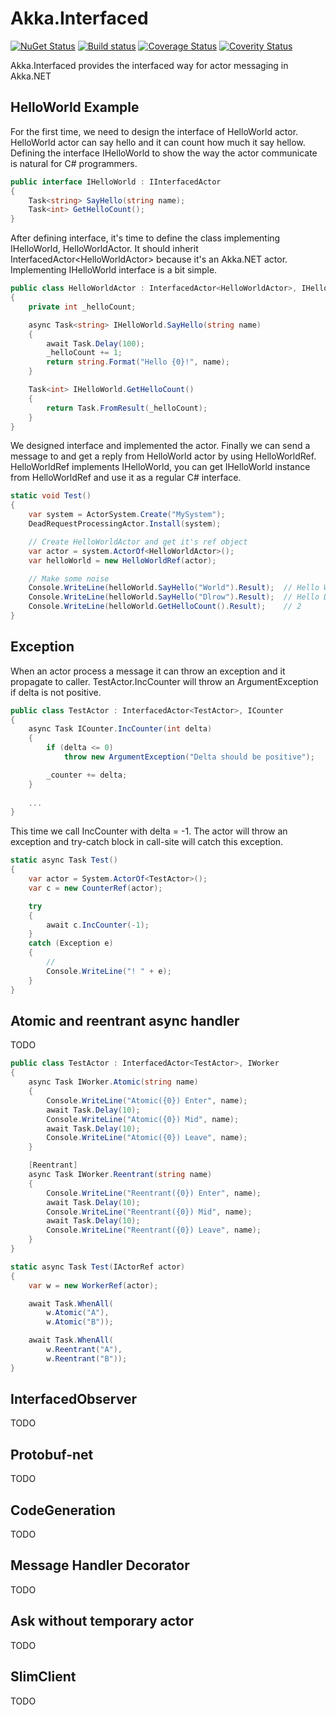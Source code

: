 # Akka.Interfaced

[![NuGet Status](http://img.shields.io/nuget/v/Akka.Interfaced.svg?style=flat)](https://www.nuget.org/packages/Akka.Interfaced/)
[![Build status](https://ci.appveyor.com/api/projects/status/ttuin5f31sj341n3?svg=true)](https://ci.appveyor.com/project/veblush/akka-interfaced)
[![Coverage Status](https://coveralls.io/repos/github/SaladLab/Akka.Interfaced/badge.svg?branch=master)](https://coveralls.io/github/SaladLab/Akka.Interfaced?branch=master)
[![Coverity Status](https://scan.coverity.com/projects/8460/badge.svg?flat=1)](https://scan.coverity.com/projects/saladlab-akka-interfaced)

Akka.Interfaced provides the interfaced way for actor messaging in Akka.NET

## HelloWorld Example

For the first time, we need to design the interface of HelloWorld actor.
HelloWorld actor can say hello and it can count how much it say hellow.
Defining the interface IHelloWorld to show the way the actor communicate is natural for C# programmers.

```csharp
public interface IHelloWorld : IInterfacedActor
{
	Task<string> SayHello(string name);
	Task<int> GetHelloCount();
}
```

After defining interface, it's time to define the class implementing IHelloWorld, HelloWorldActor.
It should inherit InterfacedActor\<HelloWorldActor\> because it's an Akka.NET actor. Implementing IHelloWorld interface is a bit simple.

```csharp
public class HelloWorldActor : InterfacedActor<HelloWorldActor>, IHelloWorld
{
	private int _helloCount;

	async Task<string> IHelloWorld.SayHello(string name)
	{
		await Task.Delay(100);
		_helloCount += 1;
		return string.Format("Hello {0}!", name);
	}

	Task<int> IHelloWorld.GetHelloCount()
	{
		return Task.FromResult(_helloCount);
	}
}
```

We designed interface and implemented the actor.
Finally we can send a message to and get a reply from HelloWorld actor by using HelloWorldRef.
HelloWorldRef implements IHelloWorld, you can get IHelloWorld instance from HelloWorldRef and use it as a regular C# interface.

```csharp
static void Test()
{
	var system = ActorSystem.Create("MySystem");
	DeadRequestProcessingActor.Install(system);

	// Create HelloWorldActor and get it's ref object
	var actor = system.ActorOf<HelloWorldActor>();
	var helloWorld = new HelloWorldRef(actor);

	// Make some noise
	Console.WriteLine(helloWorld.SayHello("World").Result);  // Hello World!
	Console.WriteLine(helloWorld.SayHello("Dlrow").Result);  // Hello Dlrow!
	Console.WriteLine(helloWorld.GetHelloCount().Result);    // 2
}
```

## Exception

When an actor process a message it can throw an exception and it propagate to caller.
TestActor.IncCounter will throw an ArgumentException if delta is not positive.

```csharp
public class TestActor : InterfacedActor<TestActor>, ICounter
{
	async Task ICounter.IncCounter(int delta)
	{
		if (delta <= 0)
			throw new ArgumentException("Delta should be positive");

		_counter += delta;
	}
	
	...
}
```

This time we call IncCounter with delta = -1. The actor will throw an exception and 
try-catch block in call-site will catch this exception.

```csharp
static async Task Test()
{
	var actor = System.ActorOf<TestActor>();
	var c = new CounterRef(actor);

	try
	{
		await c.IncCounter(-1);
	}
	catch (Exception e)
	{
		// 
		Console.WriteLine("! " + e);
	}
}
```

## Atomic and reentrant async handler

TODO

```csharp
public class TestActor : InterfacedActor<TestActor>, IWorker
{
	async Task IWorker.Atomic(string name)
	{
		Console.WriteLine("Atomic({0}) Enter", name);
		await Task.Delay(10);
		Console.WriteLine("Atomic({0}) Mid", name);
		await Task.Delay(10);
		Console.WriteLine("Atomic({0}) Leave", name);
	}

	[Reentrant]
	async Task IWorker.Reentrant(string name)
	{
		Console.WriteLine("Reentrant({0}) Enter", name);
		await Task.Delay(10);
		Console.WriteLine("Reentrant({0}) Mid", name);
		await Task.Delay(10);
		Console.WriteLine("Reentrant({0}) Leave", name);
	}
}
```

```csharp
static async Task Test(IActorRef actor)
{
	var w = new WorkerRef(actor);

	await Task.WhenAll(
		w.Atomic("A"),
		w.Atomic("B"));

	await Task.WhenAll(
		w.Reentrant("A"),
		w.Reentrant("B"));
}
```

## InterfacedObserver

TODO

## Protobuf-net

TODO

## CodeGeneration

TODO

## Message Handler Decorator

TODO

## Ask without temporary actor

TODO

## SlimClient

TODO
